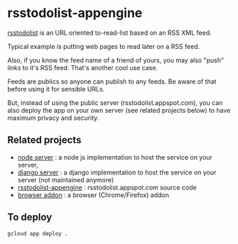 # rsstodolist-appengine

[rsstodolist](https://rsstodolist.appspot.com/) is an URL oriented to-read-list based on an RSS XML feed.

Typical example is putting web pages to read later on a RSS feed.

Also, if you know the feed name of a friend of yours, you may also "push" links to it's RSS feed. That's another cool use case.

Feeds are publics so anyone can publish to any feeds. Be aware of that before using it for sensible URLs.

But, instead of using the public server (rsstodolist.appspot.com), you can also deploy the app on your own server (see related projects below) to have maximum privacy and security.

## Related projects

  * [node server](https://github.com/paulgreg/rsstodolist-node-server) : a node js implementation to host the service on your server,
  * [django server](https://github.com/paulgreg/rsstodolist-django-server) : a django implementation to host the service on your server (not maintained anymore)
  * [rsstodolist-appengine](https://github.com/paulgreg/rsstodolist-appengine) : rsstodolist.appspot.com source code
  * [browser addon](https://github.com/paulgreg/rsstodolist-addon) : a browser (Chrome/Firefox) addon

## To deploy

    gcloud app deploy .
